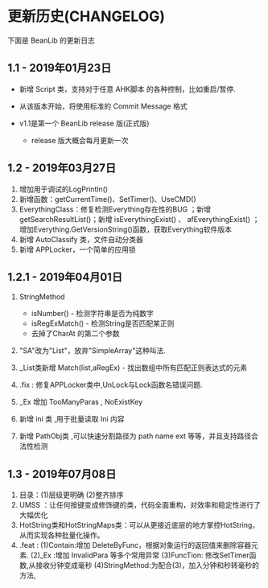 # 更新历史(CHANGELOG)

下面是 BeanLib 的更新日志

## 1.1 - 2019年01月23日

- 新增 Script 类，支持对于任意 AHK脚本 的各种控制，比如重启/暂停.
- 从该版本开始，将使用标准的 Commit Message 格式

- v1.1是第一个 BeanLib  release 版(正式版)
  - release 版大概会每月更新一次

## 1.2 - 2019年03月27日

1. 增加用于调试的LogPrintln()
2. 新增函数：getCurrentTime()、SetTimer()、UseCMD()
3. EverythingClass：修复检测Everything存在性的BUG ；新增  getSearchResultList()；新增 isEverythingExist() 、 afEverythingExist() ；增加Everything.GetVersionString()函数，获取Everything软件版本
4. 新增 AutoClassify 类，文件自动分类器
5. 新增 APPLocker，一个简单的应用锁


## 1.2.1 - 2019年04月01日

1. StringMethod

    - isNumber()  - 检测字符串是否为纯数字
    - isRegExMatch() - 检测String是否匹配某正则
    - 去掉了CharAt 的第二个参数 

2. "SA"改为"List"，放弃"SimpleArray"这种叫法. 
3. _List类新增 Match(list,aRegEx) - 找出数组中所有匹配正则表达式的元素
4. .fix : 修复APPLocker类中,UnLock与Lock函数名错误问题.
5. _Ex 增加 TooManyParas , NoExistKey 
6. 新增 ini 类 ,用于批量读取 Ini 内容
7. 新增 PathObj类 ,可以快速分割路径为 path name ext 等等，并且支持路径合法性检测

## 1.3 - 2019年07月08日

1. 目录：(1)层级更明确 (2)整齐排序
2.  UMSS ：让任何按键变成修饰键的类，代码全面重构，对效率和稳定性进行了大幅优化
3. HotString类和HotStringMaps类：可以从更接近底层的地方掌控HotString，从而实现各种批量化操作。
4. .feat : 
   (1)Contain:增加 DeleteByFunc，根据对象运行的返回值来删除容器元素.
   (2)_Ex :增加 InvalidPara 等多个常用异常
   (3)FuncTion: 修改SetTimer函数,从接收分钟变成毫秒
   (4)StringMethod:为配合(3)，加入分钟和秒转毫秒的方法,
